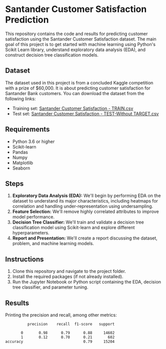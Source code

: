 # Santander Customer Satisfaction Prediction

This repository contains the code and results for predicting customer satisfaction using the Santander Customer Satisfaction dataset. The main goal of this project is to get started with machine learning using Python's Scikit Learn library, understand exploratory data analysis (EDA), and construct decision tree classification models.

## Dataset

The dataset used in this project is from a concluded Kaggle competition with a prize of $60,000. It is about predicting customer satisfaction for Santander Bank customers. You can download the dataset from the following links:

- Training set: [Santander Customer Satisfaction - TRAIN.csv](https://www.kaggle.com/c/santander-customer-satisfaction/data?select=train.csv)
- Test set: [Santander Customer Satisfaction - TEST-Without TARGET.csv](https://www.kaggle.com/c/santander-customer-satisfaction/data?select=test.csv)

## Requirements

- Python 3.6 or higher
- Scikit-learn
- Pandas
- Numpy
- Matplotlib
- Seaborn

## Steps

1. **Exploratory Data Analysis (EDA):** We'll begin by performing EDA on the dataset to understand its major characteristics, including heatmaps for correlation and handling under-representation using undersampling.
2. **Feature Selection:** We'll remove highly correlated attributes to improve model performance.
3. **Decision Tree Classifier:** We'll train and validate a decision tree classification model using Scikit-learn and explore different hyperparameters.
4. **Report and Presentation:** We'll create a report discussing the dataset, problem, and machine learning models. 
## Instructions

1. Clone this repository and navigate to the project folder.
2. Install the required packages (if not already installed).
3. Run the Jupyter Notebook or Python script containing the EDA, decision tree classifier, and parameter tuning.


## Results

Printing the precision and recall, among other metrics:

              precision    recall  f1-score   support

           0       0.98      0.79      0.88     14602
           1       0.12      0.70      0.21       602
    accuracy                           0.79     15204



